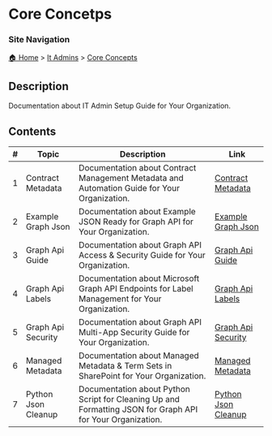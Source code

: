 <!-- description: Documentation about IT Admin Setup Guide for Your Organization. -->
# Core Concetps

### Site Navigation
[🏠 Home](../../README.md) > [It Admins](../README.md) > [Core Concepts](README.md)

## Description
Documentation about IT Admin Setup Guide for Your Organization.

## Contents

| **#** | **Topic** | **Description** | **Link** |
|---|---|---|---|
| 1 | Contract Metadata | Documentation about Contract Management Metadata and Automation Guide for Your Organization. | [Contract Metadata](contract-metadata.md) |
| 2 | Example Graph Json | Documentation about Example JSON Ready for Graph API for Your Organization. | [Example Graph Json](example-graph-json.md) |
| 3 | Graph Api Guide | Documentation about Graph API Access & Security Guide for Your Organization. | [Graph Api Guide](graph-api-guide.md) |
| 4 | Graph Api Labels | Documentation about Microsoft Graph API Endpoints for Label Management for Your Organization. | [Graph Api Labels](graph-api-labels.md) |
| 5 | Graph Api Security | Documentation about Graph API Multi-App Security Guide for Your Organization. | [Graph Api Security](graph-api-security.md) |
| 6 | Managed Metadata | Documentation about Managed Metadata & Term Sets in SharePoint for Your Organization. | [Managed Metadata](managed-metadata.md) |
| 7 | Python Json Cleanup | Documentation about Python Script for Cleaning Up and Formatting JSON for Graph API for Your Organization. | [Python Json Cleanup](python-json-cleanup.md) |